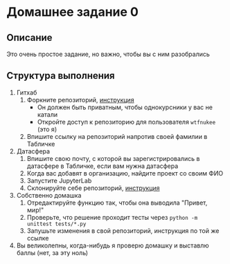 # Домашнее задание 0

## Описание

Это очень простое задание, но важно, чтобы вы с ним разобрались

## Структура выполнения

1. Гитхаб
   1. Форкните репозиторий, [инструкция](https://stackoverflow.com/questions/10065526/github-how-to-make-a-fork-of-public-repository-private)
      - Он должен быть приватным, чтобы однокурсники у вас не катали
      - Откройте доступ к репозиторию для пользователя `wtfnukee` (это я)
   2. Впишите ссылку на репозиторий напротив своей фамилии в Табличке
2. Датасфера
    1. Впишите свою почту, с которой вы зарегистрировались в датасфере в Табличке, если вам нужна датасфера
    2. Когда вас добавят в организацию, найдите проект со своим ФИО
    3. Запустите JupyterLab
    4. Склонируйте себе репозиторий, [инструкция](https://yandex.cloud/ru/docs/datasphere/operations/projects/work-with-git)
3. Собственно домашка
   1. Отредактируйте функцию так, чтобы она выводила "Привет, мир!"
   2. Проверьте, что решение проходит тесты через `python -m unittest tests/*.py`
   3. Запушьте изменения в свой репозиторий, инструкция по той же ссылке
4. Вы великолепны, когда-нибудь я проверю домашку и выставлю баллы (нет, за эту ноль)
